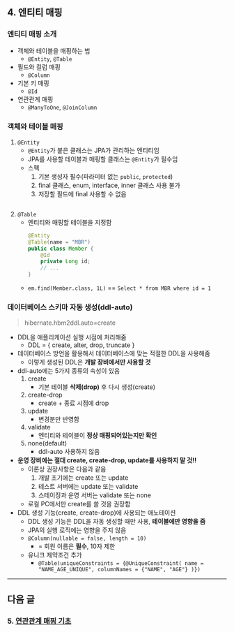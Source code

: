 ## 4. 엔티티 매핑

### 엔티티 매핑 소개
- 객체와 테이블을 매핑하는 법
    - `@Entity`, `@Table`
- 필드와 컬럼 매핑
    - `@Column`
- 기본 키 매핑
    - `@Id`
- 연관관계 매핑
    - `@ManyToOne`, `@JoinColumn`

### 객체와 테이블 매핑
1. `@Entity`
    - `@Entity`가 붙은 클래스는 JPA가 관리하는 엔티티임
    - JPA를 사용할 테이블과 매핑할 클래스는 `@Entity`가 필수임
    - 스펙
        1. 기본 생성자 필수(파라미터 없는 `public`, `protected`)
        2. final 클래스, enum, interface, inner 클래스 사용 불가
        3. 저장할 필드에 final 사용할 수 없음
    ```java
    
    ```
2. `@Table`
    - 엔티티와 매핑할 테이블을 지정함
        ```java
        @Entity
        @Table(name = "MBR")
        public class Member {
            @Id
            private Long id;
            // ...
        }
        ```
    - `em.find(Member.class, 1L)` == `Select * from MBR where id = 1`

### 데이터베이스 스키마 자동 생성(ddl-auto)
> hibernate.hbm2ddl.auto=create
- DDL을 애플리케이션 실행 시점에 처리해줌
    - DDL = { create, alter, drop, truncate }
- 데이터베이스 방언을 활용해서 데이터베이스에 맞는 적절한 DDL을 사용해줌
    - 이렇게 생성된 DDL은 **개발 장비에서만 사용할 것**
- ddl-auto에는 5가지 종류의 속성이 있음
    1. create
        - 기본 테이블 **삭제(drop)** 후 다시 생성(create)
    2. create-drop
        - create + 종료 시점에 drop
    3. update
        - 변경분만 반영함 
    4. validate
        - 엔티티와 테이블이 **정상 매핑되어있는지만 확인**
    5. none(default)
        - ddl-auto 사용하지 않음
- **운영 장비에는 절대 create, create-drop, update를 사용하지 말 것!!**
    - 이론상 권장사항은 다음과 같음
        1. 개발 초기에는 create 또는 update
        2. 테스트 서버에는 update 또는 validate
        3. 스테이징과 운영 서버는 validate 또는 none
    - 로컬 PC에서만 create를 쓸 것을 권장함
- DDL 생성 기능(create, create-drop)에 사용되는 애노테이션
    - DDL 생성 기능은 DDL을 자동 생성할 때만 사용, **테이블에만 영향을 줌**
    - JPA의 실행 로직에는 영향을 주지 않음
    - `@Column(nullable = false, length = 10)`
        - = 회원 이름은 **필수**, 10자 제한
    - 유니크 제약조건 추가 
        - `@Table(uniqueConstraints = {@UniqueConstraint( name = "NAME_AGE_UNIQUE", columnNames = {"NAME", "AGE"} )})`
    

--- 
## 다음 글 

### 5. [연관관계 매핑 기초](5-연관관계-매핑-기초.md)
